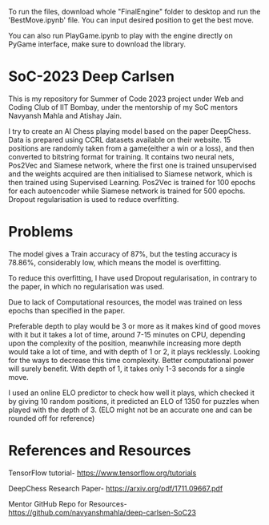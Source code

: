 To run the files, download whole "FinalEngine" folder to desktop and run the 'BestMove.ipynb' file. You can input desired position to get the best move.

You can also run PlayGame.ipynb to play with the engine directly on PyGame interface, make sure to download the library.
# SoC-2023 Deep Carlsen
This is my repository for Summer of Code 2023 project under Web and Coding Club of IIT Bombay, under the mentorship of my SoC mentors Navyansh Mahla and Atishay Jain.

I try to create an AI Chess playing model based on the paper DeepChess.
Data is prepared using CCRL datasets available on their website.
15 positions are randomly taken from a game(either a win or a loss), and then converted to bitstring format for training.
It contains two neural nets, Pos2Vec and Siamese network, where the first one is trained unsupervised and the weights acquired are then initialised to Siamese network, which is then trained using Supervised Learning.
Pos2Vec is trained for 100 epochs for each autoencoder while Siamese network is trained for 500 epochs.
Dropout regularisation is used to reduce overfitting.
# Problems
The model gives a Train accuracy of 87%, but the testing accuracy is 78.86%, considerably low, which means the model is overfitting.

To reduce this overfitting, I have used Dropout regularisation, in contrary to the paper, in which no regularisation was used.

Due to lack of Computational resources, the model was trained on less epochs than specified in the paper.

Preferable depth to play would be 3 or more as it makes kind of good moves with it but it takes a lot of time, around 7-15 minutes on CPU, depending upon the complexity of the position, meanwhile increasing more depth would take a lot of time, and with depth of 1 or 2, it plays recklessly. Looking for the ways to decrease this time complexity. Better computational power will surely benefit. With depth of 1, it takes only 1-3 seconds for a single move.

I used an online ELO predictor to check how well it plays, which checked it by giving 10 random positions, it predicted an ELO of 1350 for puzzles when played with the depth of 3. (ELO might not be an accurate one and can be rounded off for reference)
# References and Resources
TensorFlow tutorial- https://www.tensorflow.org/tutorials


DeepChess Research Paper- https://arxiv.org/pdf/1711.09667.pdf


Mentor GitHub Repo for Resources- https://github.com/navyanshmahla/deep-carlsen-SoC23
